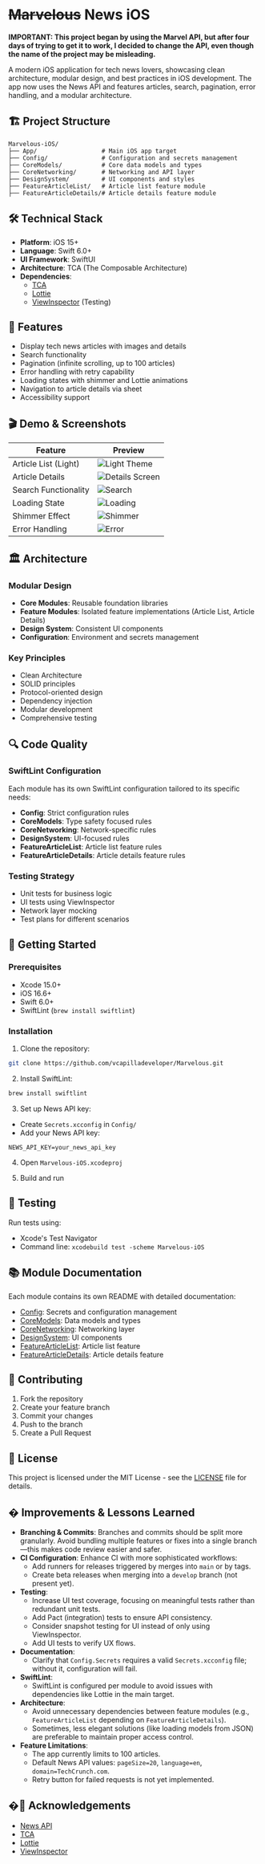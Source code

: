 
# ~~Marvelous~~ News iOS

**IMPORTANT: This project began by using the Marvel API, but after four days of trying to get it to work, I decided to change the API, even though the name of the project may be misleading.**

A modern iOS application for tech news lovers, showcasing clean architecture, modular design, and best practices in iOS development. The app now uses the News API and features articles, search, pagination, error handling, and a modular architecture.


## 🏗 Project Structure

```
Marvelous-iOS/
├── App/                  # Main iOS app target
├── Config/               # Configuration and secrets management
├── CoreModels/           # Core data models and types
├── CoreNetworking/       # Networking and API layer
├── DesignSystem/         # UI components and styles
├── FeatureArticleList/   # Article list feature module
├── FeatureArticleDetails/# Article details feature module
```


## 🛠 Technical Stack

- **Platform**: iOS 15+
- **Language**: Swift 6.0+
- **UI Framework**: SwiftUI
- **Architecture**: TCA (The Composable Architecture)
- **Dependencies**:
  - [TCA](https://github.com/pointfreeco/swift-composable-architecture)
  - [Lottie](https://github.com/airbnb/lottie-ios)
  - [ViewInspector](https://github.com/nalexn/ViewInspector) (Testing)



## 📱 Features

- Display tech news articles with images and details
- Search functionality
- Pagination (infinite scrolling, up to 100 articles)
- Error handling with retry capability
- Loading states with shimmer and Lottie animations
- Navigation to article details via sheet
- Accessibility support

## 🎬 Demo & Screenshots

| Feature                | Preview                                      |
|------------------------|----------------------------------------------|
| Article List (Light)   | ![Light Theme](DocResources/LightTheme.gif)  |
| Article Details        | ![Details Screen](DocResources/DetailsScreen.gif) |
| Search Functionality   | ![Search](DocResources/Search.gif)           |
| Loading State          | ![Loading](DocResources/LoadingVideo.gif)    |
| Shimmer Effect         | ![Shimmer](DocResources/Shimmer.gif)         |
| Error Handling         | ![Error](DocResources/Error.PNG)             |


## 🏛 Architecture

### Modular Design
- **Core Modules**: Reusable foundation libraries
- **Feature Modules**: Isolated feature implementations (Article List, Article Details)
- **Design System**: Consistent UI components
- **Configuration**: Environment and secrets management

### Key Principles
- Clean Architecture
- SOLID principles
- Protocol-oriented design
- Dependency injection
- Modular development
- Comprehensive testing


## 🔍 Code Quality

### SwiftLint Configuration
Each module has its own SwiftLint configuration tailored to its specific needs:

- **Config**: Strict configuration rules
- **CoreModels**: Type safety focused rules
- **CoreNetworking**: Network-specific rules
- **DesignSystem**: UI-focused rules
- **FeatureArticleList**: Article list feature rules
- **FeatureArticleDetails**: Article details feature rules

### Testing Strategy
- Unit tests for business logic
- UI tests using ViewInspector
- Network layer mocking
- Test plans for different scenarios


## 🚀 Getting Started

### Prerequisites
- Xcode 15.0+
- iOS 16.6+
- Swift 6.0+
- SwiftLint (`brew install swiftlint`)

### Installation
1. Clone the repository:
```bash
git clone https://github.com/vcapilladeveloper/Marvelous.git
```

2. Install SwiftLint:
```bash
brew install swiftlint
```

3. Set up News API key:
  - Create `Secrets.xcconfig` in `Config/`
  - Add your News API key:
```
NEWS_API_KEY=your_news_api_key
```

4. Open `Marvelous-iOS.xcodeproj`

5. Build and run


## 🧪 Testing

Run tests using:
- Xcode's Test Navigator
- Command line: `xcodebuild test -scheme Marvelous-iOS`


## 📚 Module Documentation

Each module contains its own README with detailed documentation:

- [Config](Config/README.md): Secrets and configuration management
- [CoreModels](CoreModels/README.md): Data models and types
- [CoreNetworking](CoreNetworking/README.md): Networking layer
- [DesignSystem](DesignSystem/README.md): UI components
- [FeatureArticleList](FeatureArticleList/README.md): Article list feature
- [FeatureArticleDetails](FeatureArticleDetails/README.md): Article details feature


## 👥 Contributing

1. Fork the repository
2. Create your feature branch
3. Commit your changes
4. Push to the branch
5. Create a Pull Request


## 📄 License

This project is licensed under the MIT License - see the [LICENSE](LICENSE) file for details.


## � Improvements & Lessons Learned

- **Branching & Commits**: Branches and commits should be split more granularly. Avoid bundling multiple features or fixes into a single branch—this makes code review easier and safer.
- **CI Configuration**: Enhance CI with more sophisticated workflows:
  - Add runners for releases triggered by merges into `main` or by tags.
  - Create beta releases when merging into a `develop` branch (not present yet).
- **Testing**:
  - Increase UI test coverage, focusing on meaningful tests rather than redundant unit tests.
  - Add Pact (integration) tests to ensure API consistency.
  - Consider snapshot testing for UI instead of only using ViewInspector.
  - Add UI tests to verify UX flows.
- **Documentation**:
  - Clarify that `Config.Secrets` requires a valid `Secrets.xcconfig` file; without it, configuration will fail.
- **SwiftLint**:
  - SwiftLint is configured per module to avoid issues with dependencies like Lottie in the main target.
- **Architecture**:
  - Avoid unnecessary dependencies between feature modules (e.g., `FeatureArticleList` depending on `FeatureArticleDetails`).
  - Sometimes, less elegant solutions (like loading models from JSON) are preferable to maintain proper access control.
- **Feature Limitations**:
  - The app currently limits to 100 articles.
  - Default News API values: `pageSize=20`, `language=en`, `domain=TechCrunch.com`.
  - Retry button for failed requests is not yet implemented.

## �🙏 Acknowledgements

- [News API](https://newsapi.org/)
- [TCA](https://github.com/pointfreeco/swift-composable-architecture)
- [Lottie](https://github.com/airbnb/lottie-ios)
- [ViewInspector](https://github.com/nalexn/ViewInspector)